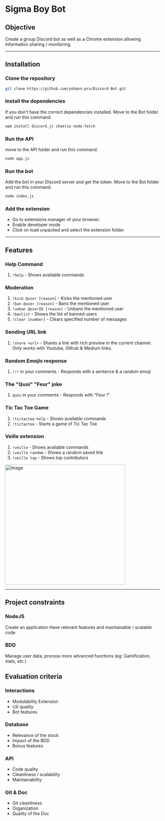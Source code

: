 # Sigma Boy Bot
## Objective
Create a group Discord bot as well as a Chrome extension allowing information sharing / monitoring.

---

## Installation
### Clone the repository
```bash
git clone https://github.com/yohann-prx/Discord-Bot.git
```
### Install the dependencies
If you don't have the correct dependencies installed. Move to the Bot folder and run this command.
```bash
npm install discord.js cheerio node-fetch
```
### Run the API
move to the API folder and run this command.
```bash
node app.js
```
### Run the bot
Add the bot in your Discord server and get the token.
Move to the Bot folder and run this command.
```bash
node index.js
```
### Add the extension
- Go to extensions manager of your browser.
- Enable developer mode
- Click on load unpacked and select the extension folder.

---

## Features
### Help Command
1. `!help` - Shows available commands
### Moderation
1. `!kick @user [reason]` - Kicks the mentioned user
2. `!ban @user [reason]` - Bans the mentioned user
3. `!unban @userID [reason]` - Unbans the mentioned user
4. `!banlist` - Shows the list of banned users
3. `!clear [number]` - Clears specified number of messages
### Sending URL link
1. `!share <url>` - Shares a link with rich preview in the current channel. Only works with Youtube, Github & Medium links.
### Random Emojis response
1. `!!!` in your comments - Responds with a sentence & a random emoji
### The "Quoi" "Feur" joke
1. `quoi` in your comments - Responds with "Feur !"
### Tic Tac Toe Game
1. `!tictactoe-help` - Shows available commands
2. `!tictactoe` - Starts a game of Tic Tac Toe
### Veille extension
1. `!veille` - Shows available commands
2. `!veille random` - Shows a random saved link
3. `!veille top` - Shows top contributors
<img width="391" alt="image" src="https://github.com/user-attachments/assets/6af2b06e-e9b0-4802-84d8-be6be64ad630" />

---

## Project constraints
### NodeJS
Create an application
Have relevant features and maintainable / scalable code
### BDD
Manage user data, process more advanced functions (eg: Gamification, stats, etc.)
## Evaluation criteria
### Interactions
- Modulability Extension
- UX quality
- Bot features
### Database
- Relevance of the stock
- Impact of the BDD
- Bonus features
### API
- Code quality
- Cleanliness / scalability
- Maintainability
### Git & Doc
- Git cleanliness
- Organization
- Quality of the Doc
